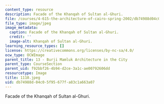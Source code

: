 ```yaml
---
content_type: resource
description: Facade of the Khanqah of Sultan al-Ghuri.
file: /courses/4-615-the-architecture-of-cairo-spring-2002/db74988d04c05f95677fa83c1a663a07_1110.jpeg
file_type: image/jpeg
image_metadata:
  caption: Facade of the Khanqah of Sultan al-Ghuri.
  credit: ''
  image-alt: Khanqah of Sultan al-Ghuri.
learning_resource_types: []
license: https://creativecommons.org/licenses/by-nc-sa/4.0/
ocw_type: OCWImage
parent_title: 13 - Burji Mamluk Architecture in the City
parent_type: CourseSection
parent_uid: f92bbf26-4b94-d2ce-3a1c-ae00792606dd
resourcetype: Image
title: 1110.jpeg
uid: db74988d-04c0-5f95-677f-a83c1a663a07
---
```

Facade of the Khanqah of Sultan al-Ghuri.